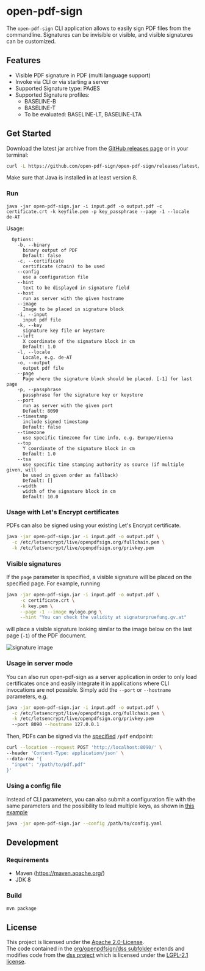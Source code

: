 # open-pdf-sign

The `open-pdf-sign` CLI application allows to
easily sign PDF files from the commandline. Signatures
can be invisible or visible, and visible signatures can be 
customized. 

## Features
* Visible PDF signature in PDF (multi language support)
* Invoke via CLI or via starting a server
* Supported Signature type: PAdES
* Supported Signature profiles: 
  * BASELINE-B
  * BASELINE-T
  * To be evaluated: BASELINE-LT, BASELINE-LTA

## Get Started

Download the latest jar archive from the [GitHub releases page](https://github.com/open-pdf-sign/open-pdf-sign/releases) or in your terminal:

```bash
curl -L https://github.com/open-pdf-sign/open-pdf-sign/releases/latest/download/open-pdf-sign.jar -o open-pdf-sign.jar
```

Make sure that Java is installed in at least version 8.

### Run
```
java -jar open-pdf-sign.jar -i input.pdf -o output.pdf -c certificate.crt -k keyfile.pem -p key_passphrase --page -1 --locale de-AT
```

Usage:
```
  Options:
    -b, --binary
      binary output of PDF
      Default: false
    -c, --certificate
      certificate (chain) to be used
    --config
      use a configuration file
    --hint
      text to be displayed in signature field
    --host
      run as server with the given hostname
    --image
      Image to be placed in signature block
    -i, --input
      input pdf file
    -k, --key
      signature key file or keystore
    --left
      X coordinate of the signature block in cm
      Default: 1.0
    -l, --locale
      Locale, e.g. de-AT
    -o, --output
      output pdf file
    --page
      Page where the signature block should be placed. [-1] for last page
    -p, --passphrase
      passphrase for the signature key or keystore
    --port
      run as server with the given port
      Default: 8090
    --timestamp
      include signed timestamp
      Default: false
    --timezone
      use specific timezone for time info, e.g. Europe/Vienna
    --top
      Y coordinate of the signature block in cm
      Default: 1.0
    --tsa
      use specific time stamping authority as source (if multiple given, will 
      be used in given order as fallback)
      Default: []
    --width
      width of the signature block in cm
      Default: 10.0
```

### Usage with Let's Encrypt certificates

PDFs can also be signed using your existing Let's Encrypt certificate.

```bash
java -jar open-pdf-sign.jar -i input.pdf -o output.pdf \
  -c /etc/letsencrypt/live/openpdfsign.org/fullchain.pem \
  -k /etc/letsencrypt/live/openpdfsign.org/privkey.pem
```

### Visible signatures

If the `page` parameter is specified, a visible signature
will be placed on the specified page. For example, running

```bash
java -jar open-pdf-sign.jar -i input.pdf -o output.pdf \
     -c certificate.crt \
     -k key.pem \
     --page -1 --image mylogo.png \
     --hint "You can check the validity at signaturpruefung.gv.at"
```

will place a visible signature looking similar to the image below
on the last page (`-1`) of the PDF document.

![signature image](https://www.openpdfsign.org/images/signature.png)


### Usage in server mode

You can also run open-pdf-sign as a server application in order to
only load certificates once and easily integrate it in applications where
CLI invocations are not possible. Simply add the `--port` or `--hostname`
parameters, e.g.

```bash
java -jar open-pdf-sign.jar -i input.pdf -o output.pdf \
  -c /etc/letsencrypt/live/openpdfsign.org/fullchain.pem \
  -k /etc/letsencrypt/live/openpdfsign.org/privkey.pem
  --port 8090 --hostname 127.0.0.1
```

Then, PDFs can be signed via the [specified](src/main/resources/openapi.yml) `/pdf`
endpoint:

```bash
curl --location --request POST 'http://localhost:8090/' \
--header 'Content-Type: application/json' \
--data-raw '{
  "input": "/path/to/pdf.pdf"
}'
```

### Using a config file

Instead of CLI parameters, you can also submit a configuration file with
the same parameters and the possibility to lead multiple
keys, as shown in [this example](src/test/resources/test-config.yml)

```bash
java -jar open-pdf-sign.jar --config /path/to/config.yaml
```

## Development

### Requirements
* Maven (https://maven.apache.org/)
* JDK 8


### Build

```bash
mvn package
```

## License

This project is licensed under the [Apache 2.0-License](LICENSE).  
The code contained in the [org/openpdfsign/dss subfolder](https://github.com/open-pdf-sign/open-pdf-sign/tree/master/src/main/java/org/openpdfsign/dss)
extends and modifies code from the [dss project](https://github.com/esig/dss/) which is licensed under the [LGPL-2.1 license](https://github.com/esig/dss/blob/master/LICENSE).

